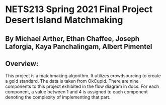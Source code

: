 <h1>NETS213 Spring 2021 Final Project
Desert Island Matchmaking
</h1>

<h2> By Michael Arther, Ethan Chaffee, Joseph Laforgia, Kaya Panchalingam, Albert Pimentel </h2>

<h2> Overview: </h2>
This project is a matchmaking algorithm. It utilizes crowdsourcing to create a gold standard. The
data is taken from OkCupid. There are nine components to this project exhibited in the flow diagram in
docs. For each component, a value between 1 and 4 is assigned to each component
denoting the complexity of implementing that part.
